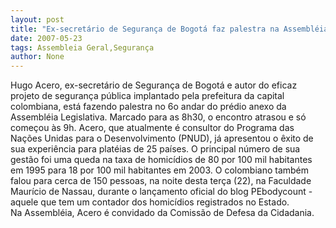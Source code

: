 ```yaml
---
layout: post
title: "Ex-secretário de Segurança de Bogotá faz palestra na Assembléia"
date: 2007-05-23
tags: Assembleia Geral,Segurança
author: None
---
```

Hugo Acero,&nbsp;ex-secret&aacute;rio de Seguran&ccedil;a de Bogot&aacute; e autor do eficaz projeto de seguran&ccedil;a p&uacute;blica implantado pela prefeitura da capital colombiana, est&aacute; fazendo palestra no&nbsp;6o andar do pr&eacute;dio anexo da Assembl&eacute;ia Legislativa.
Marcado para as 8h30, o encontro atrasou e s&oacute; come&ccedil;ou &agrave;s 9h. Acero, que atualmente &eacute; consultor do Programa das Na&ccedil;&otilde;es Unidas para o Desenvolvimento (PNUD), j&aacute; apresentou o &ecirc;xito de sua experi&ecirc;ncia para plat&eacute;ias de 25 pa&iacute;ses. 
O principal n&uacute;mero de sua gest&atilde;o foi uma queda na taxa de homic&iacute;dios de 80 por 100 mil habitantes em&nbsp;1995 para 18 por 100 mil habitantes em 2003. 
O colombiano tamb&eacute;m falou para cerca de 150 pessoas, na noite desta ter&ccedil;a (22), na Faculdade Maur&iacute;cio de Nassau, durante o lan&ccedil;amento oficial do blog PEbodycount - aquele que tem um contador dos homic&iacute;dios registrados no Estado.&nbsp; 
Na&nbsp;Assembl&eacute;ia, Acero &eacute; convidado da Comiss&atilde;o de Defesa da Cidadania. 